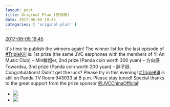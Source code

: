 ```yaml
---
layout: post
title: Original Plan (原际画)
date: 2017-06-09 19:45
categories: [ 'original-plan' ]
---
```


<div class="weibo-info">
  <a href="http://weibo.com/5626539553/F73rn2FwY">2017-06-09 19:45</a>
</div>

It's time to publish the winners again! The winner list for the last episode of [#TripleKill](http://weibo.com/p/100808d614267acb9089db17679bfac43299ac) is: 1st prize (the same JVC earphones with the members of Yi An Music Club) – Min敏姐er, 2nd prize (Panda coin worth 300 yuan) – 方向感Towardsu, 3nd prize (Panda coin worth 200 yuan) – 胖子妖. Congratulations! Didn't get the luck? Please try in this evening! [#TripleKill](http://weibo.com/p/100808d614267acb9089db17679bfac43299ac) is still on Panda TV Room 943033 at 8 p.m. Please stay tuned! Special thanks to the great support from the prize sponsor [@JVCChinaOfficial](http://weibo.com/everio)!

<!-- more -->

<ul class="weibo-pic-list-1">
  <li class="weibo-pic">
    <a href="https://wx3.sinaimg.cn/mw690/0068MnXXgy1fgf6rb2nzyj30qo14046u.jpg"><img src="https://wx3.sinaimg.cn/thumb150/0068MnXXgy1fgf6rb2nzyj30qo14046u.jpg" /></a>
  </li>
  <li class="weibo-pic">
    <a href="https://wx3.sinaimg.cn/mw690/0068MnXXgy1fgf6rbyqhcj30qo0qogtb.jpg"><img src="https://wx3.sinaimg.cn/thumb150/0068MnXXgy1fgf6rbyqhcj30qo0qogtb.jpg" /></a>
  </li>
</ul>
